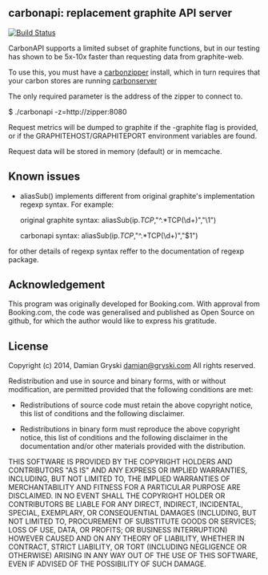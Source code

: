 carbonapi: replacement graphite API server
------------------------------------------

[![Build Status](https://drone.io/github.com/dgryski/carbonapi/status.png)](https://drone.io/github.com/dgryski/carbonapi/latest)


CarbonAPI supports a limited subset of graphite functions, but in our testing
has shown to be 5x-10x faster than requesting data from graphite-web.

To use this, you must have a [carbonzipper](https://github.com/dgryski/carbonzipper)
install, which in turn requires that your
carbon stores are running [carbonserver](https://github.com/grobian/carbonserver)

The only required parameter is the address of the zipper to connect to.

$ ./carbonapi -z=http://zipper:8080

Request metrics will be dumped to graphite if the -graphite flag is provided,
or if the GRAPHITEHOST/GRAPHITEPORT environment variables are found.

Request data will be stored in memory (default) or in memcache.

Known issues
------------
- aliasSub() implements different from original graphite's implementation
regexp syntax. For example:

    original graphite syntax:
        aliasSub(ip.*TCP*,"^.*TCP(\d+)","\1")

    carbonapi syntax:
        aliasSub(ip.*TCP*,"^.*TCP(\d+)","$1")

for other details of regexp syntax reffer to the documentation of regexp package.

Acknowledgement
---------------
This program was originally developed for Booking.com.  With approval
from Booking.com, the code was generalised and published as Open Source
on github, for which the author would like to express his gratitude.

License
-------

Copyright (c) 2014, Damian Gryski <damian@gryski.com>
All rights reserved.

Redistribution and use in source and binary forms, with or without
modification, are permitted provided that the following conditions are met:

* Redistributions of source code must retain the above copyright notice,
this list of conditions and the following disclaimer.

* Redistributions in binary form must reproduce the above copyright notice,
this list of conditions and the following disclaimer in the documentation
and/or other materials provided with the distribution.

THIS SOFTWARE IS PROVIDED BY THE COPYRIGHT HOLDERS AND CONTRIBUTORS "AS IS" AND
ANY EXPRESS OR IMPLIED WARRANTIES, INCLUDING, BUT NOT LIMITED TO, THE IMPLIED
WARRANTIES OF MERCHANTABILITY AND FITNESS FOR A PARTICULAR PURPOSE ARE
DISCLAIMED. IN NO EVENT SHALL THE COPYRIGHT HOLDER OR CONTRIBUTORS BE LIABLE
FOR ANY DIRECT, INDIRECT, INCIDENTAL, SPECIAL, EXEMPLARY, OR CONSEQUENTIAL
DAMAGES (INCLUDING, BUT NOT LIMITED TO, PROCUREMENT OF SUBSTITUTE GOODS OR
SERVICES; LOSS OF USE, DATA, OR PROFITS; OR BUSINESS INTERRUPTION) HOWEVER
CAUSED AND ON ANY THEORY OF LIABILITY, WHETHER IN CONTRACT, STRICT LIABILITY,
OR TORT (INCLUDING NEGLIGENCE OR OTHERWISE) ARISING IN ANY WAY OUT OF THE USE
OF THIS SOFTWARE, EVEN IF ADVISED OF THE POSSIBILITY OF SUCH DAMAGE.
